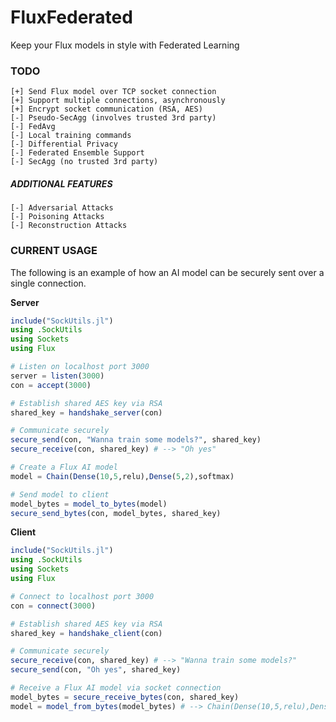 # FluxFederated

Keep your Flux models in style with Federated Learning


### TODO

```
[+] Send Flux model over TCP socket connection
[+] Support multiple connections, asynchronously
[+] Encrypt socket communication (RSA, AES)
[-] Pseudo-SecAgg (involves trusted 3rd party)
[-] FedAvg
[-] Local training commands
[-] Differential Privacy
[-] Federated Ensemble Support
[-] SecAgg (no trusted 3rd party)
```

##### ADDITIONAL FEATURES

```
[-] Adversarial Attacks
[-] Poisoning Attacks
[-] Reconstruction Attacks
```

### CURRENT USAGE

The following is an example of how an AI model can be securely sent over a single connection.

**Server**

```julia
include("SockUtils.jl")
using .SockUtils
using Sockets
using Flux

# Listen on localhost port 3000
server = listen(3000)
con = accept(3000)

# Establish shared AES key via RSA
shared_key = handshake_server(con)

# Communicate securely
secure_send(con, "Wanna train some models?", shared_key)
secure_receive(con, shared_key) # --> "Oh yes"

# Create a Flux AI model
model = Chain(Dense(10,5,relu),Dense(5,2),softmax)

# Send model to client
model_bytes = model_to_bytes(model)
secure_send_bytes(con, model_bytes, shared_key)

```

**Client**
```julia
include("SockUtils.jl")
using .SockUtils
using Sockets
using Flux

# Connect to localhost port 3000
con = connect(3000)

# Establish shared AES key via RSA
shared_key = handshake_client(con)

# Communicate securely
secure_receive(con, shared_key) # --> "Wanna train some models?"
secure_send(con, "Oh yes", shared_key)

# Receive a Flux AI model via socket connection
model_bytes = secure_receive_bytes(con, shared_key)
model = model_from_bytes(model_bytes) # --> Chain(Dense(10,5,relu),Dense(5,2),softmax)
```
